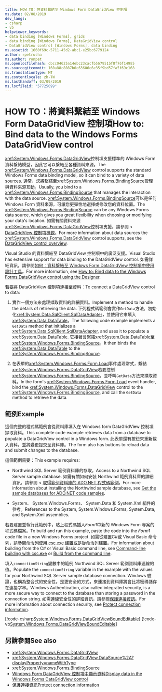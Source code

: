 ```yaml
---
title: HOW TO：將資料繫結至 Windows Form DataGridView 控制項
ms.date: 02/08/2019
dev_langs:
- csharp
- vb
helpviewer_keywords:
- data binding [Windows Forms], grids
- data binding [Windows Forms], DataGridView control
- DataGridView control [Windows Forms], data binding
ms.assetid: 1660f69c-5711-45d2-abc1-e25bc6779124
author: rpetrusha
ms.author: ronpet
ms.openlocfilehash: cbcc04625a14ebc23cacfb567951bf8f76f14985
ms.sourcegitcommit: 160a88c8087b0e63606e6e35f9bd57fa5f69c168
ms.translationtype: MT
ms.contentlocale: zh-TW
ms.lasthandoff: 03/09/2019
ms.locfileid: "57725099"
---
```

# <a name="how-to-bind-data-to-the-windows-forms-datagridview-control"></a><span data-ttu-id="c38a9-102">HOW TO：將資料繫結至 Windows Form DataGridView 控制項</span><span class="sxs-lookup"><span data-stu-id="c38a9-102">How to: Bind data to the Windows Forms DataGridView control</span></span>

<span data-ttu-id="c38a9-103"><xref:System.Windows.Forms.DataGridView>控制項支援標準的 Windows Form 資料繫結模型，因此它可以繫結至各種資料來源。</span><span class="sxs-lookup"><span data-stu-id="c38a9-103">The <xref:System.Windows.Forms.DataGridView> control supports the standard Windows Forms data binding model, so it can bind to a variety of data sources.</span></span> <span data-ttu-id="c38a9-104">通常，您將繫結至<xref:System.Windows.Forms.BindingSource>管理與資料來源互動。</span><span class="sxs-lookup"><span data-stu-id="c38a9-104">Usually, you bind to a <xref:System.Windows.Forms.BindingSource> that manages the interaction with the data source.</span></span> <span data-ttu-id="c38a9-105"><xref:System.Windows.Forms.BindingSource>可以是任何 Windows Form 資料來源，可讓您更彈性地選擇或修改您的資料位置。</span><span class="sxs-lookup"><span data-stu-id="c38a9-105">The <xref:System.Windows.Forms.BindingSource> can be any Windows Forms data source, which gives you great flexibility when choosing or modifying your data's location.</span></span> <span data-ttu-id="c38a9-106">如需有關資料來源<xref:System.Windows.Forms.DataGridView>控制項支援，請參閱 < [DataGridView 控制項概觀](datagridview-control-overview-windows-forms.md)。</span><span class="sxs-lookup"><span data-stu-id="c38a9-106">For more information about data sources the <xref:System.Windows.Forms.DataGridView> control supports, see the [DataGridView control overview](datagridview-control-overview-windows-forms.md).</span></span>  

<span data-ttu-id="c38a9-107">Visual Studio 的資料繫結至 DataGridView 控制項中的廣泛支援。</span><span class="sxs-lookup"><span data-stu-id="c38a9-107">Visual Studio has extensive support for data binding to the DataGridView control.</span></span> <span data-ttu-id="c38a9-108">如需詳細資訊，請參閱[如何：資料繫結至 Windows Form DataGridView 控制項中使用設計工具](bind-data-to-the-datagrid-using-the-designer.md)。</span><span class="sxs-lookup"><span data-stu-id="c38a9-108">For more information, see [How to: Bind data to the Windows Forms DataGridView control using the Designer](bind-data-to-the-datagrid-using-the-designer.md).</span></span>  

<span data-ttu-id="c38a9-109">若要將 DataGridView 控制項連接至資料：</span><span class="sxs-lookup"><span data-stu-id="c38a9-109">To connect a DataGridView control to data:</span></span>

1. <span data-ttu-id="c38a9-110">實作一個方法來處理擷取資料的詳細資料。</span><span class="sxs-lookup"><span data-stu-id="c38a9-110">Implement a method to handle the details of retrieving the data.</span></span> <span data-ttu-id="c38a9-111">下列程式碼範例會實作`GetData`方法，初始化<xref:System.Data.SqlClient.SqlDataAdapter>，並使用它來填入<xref:System.Data.DataTable>。</span><span class="sxs-lookup"><span data-stu-id="c38a9-111">The following code example implements a `GetData` method that initializes a <xref:System.Data.SqlClient.SqlDataAdapter>, and uses it to populate a <xref:System.Data.DataTable>.</span></span> <span data-ttu-id="c38a9-112">它接著會繫結<xref:System.Data.DataTable>至<xref:System.Windows.Forms.BindingSource>。</span><span class="sxs-lookup"><span data-stu-id="c38a9-112">It then binds the <xref:System.Data.DataTable> to the <xref:System.Windows.Forms.BindingSource>.</span></span> 

2. <span data-ttu-id="c38a9-113">在表單的<xref:System.Windows.Forms.Form.Load>事件處理常式，繫結<xref:System.Windows.Forms.DataGridView>若要控制<xref:System.Windows.Forms.BindingSource>，並呼叫`GetData`方法來擷取資料。</span><span class="sxs-lookup"><span data-stu-id="c38a9-113">In the form's <xref:System.Windows.Forms.Form.Load> event handler, bind the <xref:System.Windows.Forms.DataGridView> control to the <xref:System.Windows.Forms.BindingSource>, and call the `GetData` method to retrieve the data.</span></span>  

## <a name="example"></a><span data-ttu-id="c38a9-114">範例</span><span class="sxs-lookup"><span data-stu-id="c38a9-114">Example</span></span>

<span data-ttu-id="c38a9-115">這個完整的程式碼範例會從資料庫填入在 Windows form DataGridView 控制項擷取資料。</span><span class="sxs-lookup"><span data-stu-id="c38a9-115">This complete code example retrieves data from a database to populate a DataGridView control in a Windows form.</span></span> <span data-ttu-id="c38a9-116">此表單還有按鈕來重新載入資料，並將變更提交至資料庫。</span><span class="sxs-lookup"><span data-stu-id="c38a9-116">The form also has buttons to reload data and submit changes to the database.</span></span>  

<span data-ttu-id="c38a9-117">這個範例需要：</span><span class="sxs-lookup"><span data-stu-id="c38a9-117">This example requires:</span></span> 

- <span data-ttu-id="c38a9-118">Northwind SQL Server 範例資料庫的存取。</span><span class="sxs-lookup"><span data-stu-id="c38a9-118">Access to a Northwind SQL Server sample database.</span></span> <span data-ttu-id="c38a9-119">如需有關如何安裝 Northwind 範例資料庫的詳細資訊，請參閱 <<c0> [ 取得範例資料庫的 ADO.NET 程式碼範例](../../data/adonet/sql/linq/downloading-sample-databases.md)。</span><span class="sxs-lookup"><span data-stu-id="c38a9-119">For more information about installing the Northwind sample database, see [Get the sample databases for ADO.NET code samples](../../data/adonet/sql/linq/downloading-sample-databases.md).</span></span> 

- <span data-ttu-id="c38a9-120">System、 System.Windows.Forms、 System.Data 和 System.Xml 組件的參考。</span><span class="sxs-lookup"><span data-stu-id="c38a9-120">References to the System, System.Windows.Forms, System.Data, and System.Xml assemblies.</span></span>  

<span data-ttu-id="c38a9-121">若要建置並執行此範例中，貼上程式碼插入*Form1*中新的 Windows Form 專案的程式碼檔案。</span><span class="sxs-lookup"><span data-stu-id="c38a9-121">To build and run this example, paste the code into the *Form1* code file in a new Windows Forms project.</span></span> <span data-ttu-id="c38a9-122">如需從建置C#或 Visual Basic 命令列，請參閱[命令列使用 csc.exe 建置](../../../csharp/language-reference/compiler-options/command-line-building-with-csc-exe.md)或是[從命令列建置](../../../visual-basic/reference/command-line-compiler/building-from-the-command-line.md)。</span><span class="sxs-lookup"><span data-stu-id="c38a9-122">For information about building from the C# or Visual Basic command line, see [Command-line building with csc.exe](../../../csharp/language-reference/compiler-options/command-line-building-with-csc-exe.md) or [Build from the command line](../../../visual-basic/reference/command-line-compiler/building-from-the-command-line.md).</span></span>  
  
<span data-ttu-id="c38a9-123">填入`connectionString`變數中的範例 Northwind SQL Server 範例資料庫連線的值。</span><span class="sxs-lookup"><span data-stu-id="c38a9-123">Populate the `connectionString` variable in the example with the values for your Northwind SQL Server sample database connection.</span></span> <span data-ttu-id="c38a9-124">Windows 驗證，也稱為整合式的安全性，是更安全的方式，來連接到資料庫將會比將密碼儲存在連接字串。</span><span class="sxs-lookup"><span data-stu-id="c38a9-124">Windows Authentication, also called integrated security, is a more secure way to connect to the database than storing a password in the connection string.</span></span> <span data-ttu-id="c38a9-125">如需連線安全性的詳細資訊，請參閱[保護連接資訊](../../data/adonet/protecting-connection-information.md)。</span><span class="sxs-lookup"><span data-stu-id="c38a9-125">For more information about connection security, see [Protect connection information](../../data/adonet/protecting-connection-information.md).</span></span>  

[!code-csharp[System.Windows.Forms.DataGridViewBoundEditable](~/samples/snippets/csharp/VS_Snippets_Winforms/System.Windows.Forms.DataGridViewBoundEditable/CS/datagridviewboundeditable.cs)]
[!code-vb[System.Windows.Forms.DataGridViewBoundEditable](~/samples/snippets/visualbasic/VS_Snippets_Winforms/System.Windows.Forms.DataGridViewBoundEditable/VB/datagridviewboundeditable.vb)]  
  
## <a name="see-also"></a><span data-ttu-id="c38a9-126">另請參閱</span><span class="sxs-lookup"><span data-stu-id="c38a9-126">See also</span></span>
- <xref:System.Windows.Forms.DataGridView>
- <xref:System.Windows.Forms.DataGridView.DataSource%2A?displayProperty=nameWithType>
- <xref:System.Windows.Forms.BindingSource>
- [<span data-ttu-id="c38a9-127">Windows Form DataGridView 控制項中顯示資料</span><span class="sxs-lookup"><span data-stu-id="c38a9-127">Display data in the Windows Forms DataGridView control</span></span>](displaying-data-in-the-windows-forms-datagridview-control.md)
- [<span data-ttu-id="c38a9-128">保護連接資訊</span><span class="sxs-lookup"><span data-stu-id="c38a9-128">Protect connection information</span></span>](../../data/adonet/protecting-connection-information.md)
